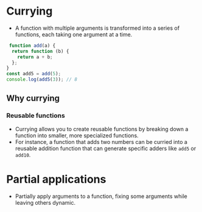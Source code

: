 # Currying

- A function with multiple arguments is transformed into a series of functions, each taking one argument at a time.

``` javascript
 function add(a) {
  return function (b) {
    return a + b;
  };
}
const add5 = add(5);
console.log(add5(3)); // 8

```

## Why currying

### Reusable functions

- Currying allows you to create reusable functions by breaking down a function into smaller, more specialized functions.
- For instance, a function that adds two numbers can be curried into a reusable addition function that can generate specific adders like `add5` or `add10`.



# Partial applications

- Partially apply arguments to a function, fixing some arguments while leaving others dynamic.
